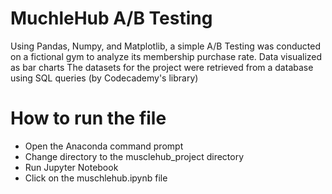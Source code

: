 # MuchleHub A/B Testing
Using Pandas, Numpy, and Matplotlib, a simple A/B Testing was conducted on a fictional gym to analyze its membership purchase rate. Data visualized as bar charts
The datasets for the project were retrieved from a database using SQL queries (by Codecademy's library)

# How to run the file
- Open the Anaconda command prompt
- Change directory to the musclehub_project directory
- Run Jupyter Notebook
- Click on the muschlehub.ipynb file
